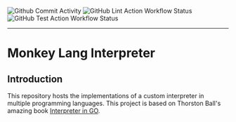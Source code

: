 ![Github Commit Activity](https://img.shields.io/github/commit-activity/w/abasnfarah/monkey-interpreter)
![GitHub Lint Action Workflow Status](https://img.shields.io/github/actions/workflow/status/abasnfarah/monkey-interpreter/monkey-go-lint.yml?label=Go%20Lint)
![GitHub Test Action Workflow Status](https://img.shields.io/github/actions/workflow/status/abasnfarah/monkey-interpreter/monkey-go-test.yml?label=Go%20Test)

---

# Monkey Lang Interpreter

## Introduction
This repository hosts the implementations of a custom interpreter in multiple programming languages. 
This project is based on Thorston Ball's amazing book [Interpreter in GO](https://interpreterbook.com).
